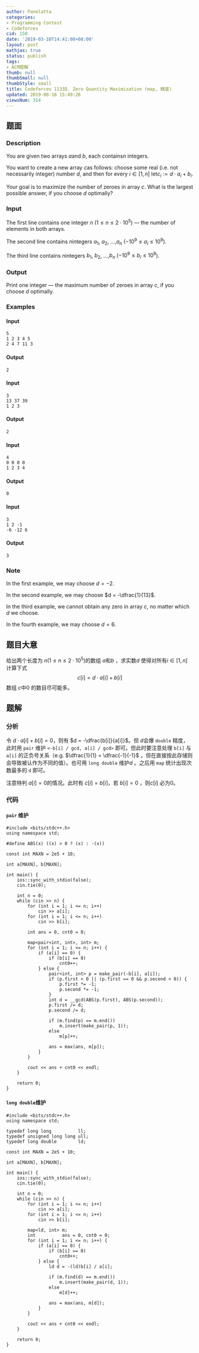 ```yaml
---
author: Panelatta
categories:
- Programming Contest
- Codeforces
cid: 150
date: '2019-03-10T14:41:00+08:00'
layout: post
mathjax: true
status: publish
tags:
- ACM题解
thumb: null
thumbSmall: null
thumbStyle: small
title: Codeforces 1133D. Zero Quantity Maximization (map, 精度)
updated: 2019-08-16 15:49:26
viewsNum: 314
---
```


<!--more-->

## 题面

### Description

You are given two arrays $a$and $b$, each contains$n$ integers.

You want to create a new array $c$as follows: choose some real (i.e. not necessarily integer) number $d$, and then for every $i \in [1, n]$ let$c_i := d \cdot a_i + b_i$.

Your goal is to maximize the number of zeroes in array $c$. What is the largest possible answer, if you choose $d$ optimally?

### Input

The first line contains one integer $n$ ($1 \le n \le 2 \cdot 10^5$) — the number of elements in both arrays.

The second line contains $n$integers $a_1$, $a_2$, ...,$a_n$ ($-10^9 \le a_i \le 10^9$).

The third line contains $n$integers $b_1$, $b_2$, ...,$b_n$ ($-10^9 \le b_i \le 10^9$).

### Output

Print one integer — the maximum number of zeroes in array $c$, if you choose $d$ optimally.

### Examples

#### Input

```
5
1 2 3 4 5
2 4 7 11 3
```

#### Output

```
2
```

#### Input

```
3
13 37 39
1 2 3
```

#### Output

```
2
```

#### Input

```
4
0 0 0 0
1 2 3 4
```

#### Output

```
0
```

#### Input

```
3
1 2 -1
-6 -12 6
```

#### Output

```
3
```

### Note

In the first example, we may choose $d = -2$.

In the second example, we may choose $d = -\dfrac{1}{13}$.

In the third example, we cannot obtain any zero in array $c$, no matter which $d$ we choose.

In the fourth example, we may choose $d = 6$.

## 题目大意

给出两个长度为 $n$$(1 \leq n \leq 2 \cdot 10^{5})$的数组 $a$和$b$ ，求实数$d$ 使得对所有$i \in [1, n]$ 计算下式
$$
c[i] = d \cdot a[i] + b[i]
$$
数组 $c$中$0$ 的数目尽可能多。

## 题解

### 分析

令 $d \cdot a[i] + b[i] = 0$，则有 $d = -\dfrac{b[i]}{a[i]}$。但 $d$会爆 `double` 精度，此时用 `pair` 维护 `<-b[i] / gcd, a[i] / gcd>` 即可。但此时要注意处理 `b[i]` 与 `a[i]` 的正负号关系（e.g. $\dfrac{1}{1} = \dfrac{-1}{-1}$ ，但在直接按此存储则会导致被认作为不同的值）。也可用 `long double` 维护$d$ 。之后用 `map` 统计出现次数最多的 `d` 即可。

注意特判 $a[i] = 0$的情况。此时有 $c[i] = b[i]$，若 $b[i] = 0$ ，则$c[i]$ 必为$0$。

### 代码

#### `pair` 维护

```
#include <bits/stdc++.h>
using namespace std;

#define ABS(x) ((x) > 0 ? (x) : -(x))

const int MAXN = 2e5 + 10;

int a[MAXN], b[MAXN];

int main() {
    ios::sync_with_stdio(false);
    cin.tie(0);

    int n = 0;
    while (cin >> n) {
        for (int i = 1; i <= n; i++)
            cin >> a[i];
        for (int i = 1; i <= n; i++)
            cin >> b[i];

        int ans = 0, cnt0 = 0;

        map<pair<int, int>, int> m;
        for (int i = 1; i <= n; i++) {
            if (a[i] == 0) {
                if (b[i] == 0)
                    cnt0++;
            } else {
                pair<int, int> p = make_pair(-b[i], a[i]);
                if (p.first < 0 || (p.first == 0 && p.second < 0)) {
                    p.first *= -1;
                    p.second *= -1;
                }
                int d = __gcd(ABS(p.first), ABS(p.second));
                p.first /= d;
                p.second /= d;

                if (m.find(p) == m.end())
                    m.insert(make_pair(p, 1));
                else
                    m[p]++;

                ans = max(ans, m[p]);
            }
        }

        cout << ans + cnt0 << endl;
    }

    return 0;
}
```

#### `long double`维护

```
#include <bits/stdc++.h>
using namespace std;

typedef long long          ll;
typedef unsigned long long ull;
typedef long double        ld;

const int MAXN = 2e5 + 10;

int a[MAXN], b[MAXN];

int main() {
    ios::sync_with_stdio(false);
    cin.tie(0);

    int n = 0;
    while (cin >> n) {
        for (int i = 1; i <= n; i++)
            cin >> a[i];
        for (int i = 1; i <= n; i++)
            cin >> b[i];

        map<ld, int> m;
        int          ans = 0, cnt0 = 0;
        for (int i = 1; i <= n; i++) {
            if (a[i] == 0) {
                if (b[i] == 0)
                    cnt0++;
            } else {
                ld d = -(ld)b[i] / a[i];

                if (m.find(d) == m.end())
                    m.insert(make_pair(d, 1));
                else
                    m[d]++;

                ans = max(ans, m[d]);
            }
        }

        cout << ans + cnt0 << endl;
    }

    return 0;
}
```
